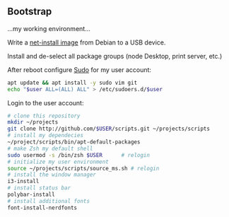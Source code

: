 ## Bootstrap

...my working environment...

Write a [net-install image](https://www.debian.org/distrib/netinst) from Debian
to a USB device.

Install and de-select all package groups (node Desktop, print server, etc.)

After reboot configure [Sudo](linux/sudo.md) for my user account:

```bash
apt update && apt install -y sudo vim git
echo "$user ALL=(ALL) ALL" > /etc/sudoers.d/$user
```

Login to the user account:

```bash
# clone this repository
mkdir ~/projects
git clone http://github.com/$USER/scripts.git ~/projects/scripts
# install my dependecies
~/project/scripts/bin/apt-default-packages
# make Zsh my default shell
sudo usermod -s /bin/zsh $USER      # relogin
# initialize my user environment
source ~/projects/scripts/source_ms.sh # relogin
# install the window manager
i3-install
# install status bar
polybar-install
# install additional fonts
font-install-nerdfonts
```


